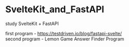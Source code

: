 # SvelteKit_and_FastAPI
 study SvelteKit + FastAPI

first program - https://testdriven.io/blog/fastapi-svelte/ <br/>
second program - Lemon Game Answer Finder Program
